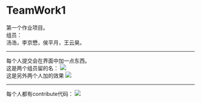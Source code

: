 # TeamWork1
第一个作业项目。<br>
组员：<br>汤浩，李京懋，侯平月，王云昊。
<hr>
每个人提交会在界面中加一点东西。<br>
这是两个组员留的名：
<image src="https://github.com/lotsofone/image-repository/blob/master/timberswift/TeamWork1/1.png"/>
<br>
这是另外两个人加的效果
<image src="https://github.com/lotsofone/image-repository/blob/master/timberswift/TeamWork1/2.png"/>

<hr>

每个人都有contribute代码：
<image src="https://github.com/lotsofone/image-repository/blob/master/timberswift/TeamWork1/3.png"/>
